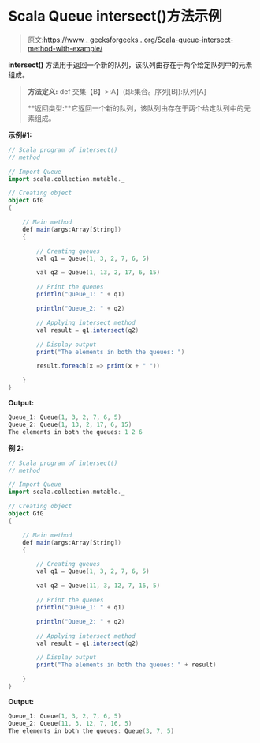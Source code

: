 # Scala Queue intersect()方法示例

> 原文:[https://www . geeksforgeeks . org/Scala-queue-intersect-method-with-example/](https://www.geeksforgeeks.org/scala-queue-intersect-method-with-example/)

**intersect()** 方法用于返回一个新的队列，该队列由存在于两个给定队列中的元素组成。

> **方法定义:** def 交集【B】>:A】(即:集合。序列[B]):队列[A]
> 
> **返回类型:**它返回一个新的队列，该队列由存在于两个给定队列中的元素组成。

**示例#1:**

```scala
// Scala program of intersect() 
// method 

// Import Queue  
import scala.collection.mutable._

// Creating object 
object GfG 
{ 

    // Main method 
    def main(args:Array[String]) 
    { 

        // Creating queues 
        val q1 = Queue(1, 3, 2, 7, 6, 5) 

        val q2 = Queue(1, 13, 2, 17, 6, 15) 

        // Print the queues
        println("Queue_1: " + q1)

        println("Queue_2: " + q2)

        // Applying intersect method 
        val result = q1.intersect(q2)

        // Display output
        print("The elements in both the queues: ")

        result.foreach(x => print(x + " "))

    } 
} 
```

**Output:**

```scala
Queue_1: Queue(1, 3, 2, 7, 6, 5)
Queue_2: Queue(1, 13, 2, 17, 6, 15)
The elements in both the queues: 1 2 6

```

**例 2:**

```scala
// Scala program of intersect() 
// method 

// Import Queue  
import scala.collection.mutable._

// Creating object 
object GfG 
{ 

    // Main method 
    def main(args:Array[String]) 
    { 

        // Creating queues 
        val q1 = Queue(1, 3, 2, 7, 6, 5) 

        val q2 = Queue(11, 3, 12, 7, 16, 5) 

        // Print the queues
        println("Queue_1: " + q1)

        println("Queue_2: " + q2)

        // Applying intersect method 
        val result = q1.intersect(q2)

        // Display output
        print("The elements in both the queues: " + result)

    } 
} 
```

**Output:**

```scala
Queue_1: Queue(1, 3, 2, 7, 6, 5)
Queue_2: Queue(11, 3, 12, 7, 16, 5)
The elements in both the queues: Queue(3, 7, 5)

```